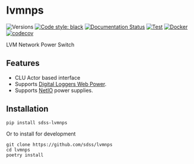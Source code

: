 # lvmnps

![Versions](https://img.shields.io/badge/python->3.10-blue)
[![Code style: black](https://img.shields.io/badge/code%20style-black-000000.svg)](https://github.com/psf/black)
[![Documentation Status](https://readthedocs.org/projects/lvmnps/badge/?version=latest)](https://lvmnps.readthedocs.io/en/latest/?badge=latest)
[![Test](https://github.com/sdss/lvmnps/actions/workflows/test.yml/badge.svg)](https://github.com/sdss/lvmnps/actions/workflows/test.yml)
[![Docker](https://github.com/sdss/lvmnps/actions/workflows/docker.yml/badge.svg)](https://github.com/sdss/lvmnps/actions/workflows/docker.yml)
[![codecov](https://codecov.io/gh/sdss/lvmnps/branch/main/graph/badge.svg?token=M0RPGO77JH)](https://codecov.io/gh/sdss/lvmnps)

LVM Network Power Switch

## Features

- CLU Actor based interface
- Supports [Digital Loggers Web Power](https://www.digital-loggers.com/lpc7.html).
- Supports [NetIO](https://shop.netio.eu/netio-power-sockets/powerpdu-4ps--iec-320-c13-switched-power-distribution-unit/) power supplies.


## Installation

```console
pip install sdss-lvmnps
```

Or to install for development

```console
git clone https://github.com/sdss/lvmnps
cd lvmnps
poetry install
```
